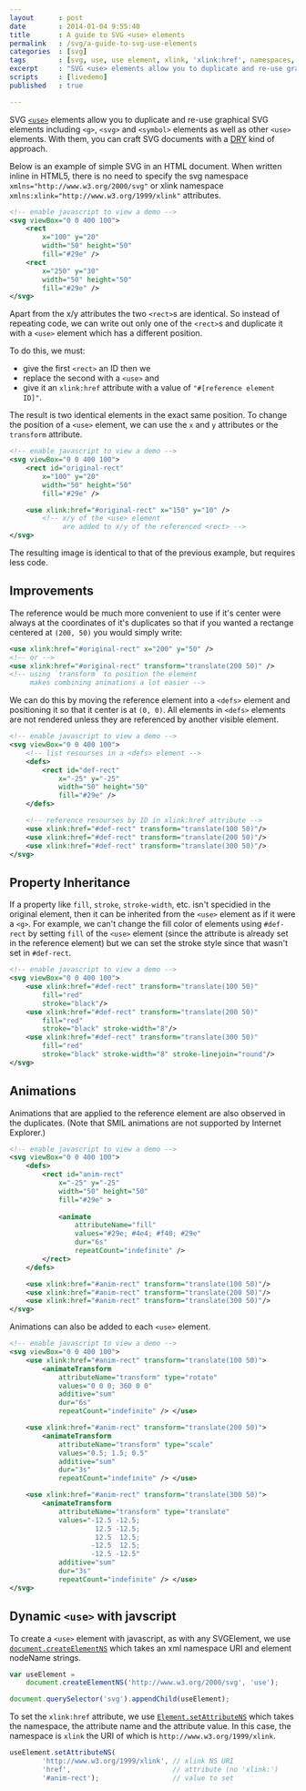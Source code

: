 ```yaml
---
layout      : post
date        : 2014-01-04 9:55:40
title       : A guide to SVG <use> elements
permalink   : /svg/a-guide-to-svg-use-elements
categories  : [svg]
tags        : [svg, use, use element, xlink, 'xlink:href', namespaces, javascript, graphics]
excerpt     : "SVG <use> elements allow you to duplicate and re-use graphical SVG elements including <g>, <svg> and <symbol> elements as well as other <use> elements. With them, you can craft SVG documents with a DRY kind of approach."
scripts     : [livedemo]
published   : true

---
```


<style>
svg {
    width: 100%;
    height: 25%;
    background-color: rgba(34, 153, 238, 0.2);
}
svg use {
    pointer-events: none;
}
</style>

SVG [`<use>`][mdn-svg-use-element] elements allow you to duplicate and re-use graphical SVG elements
including `<g>`, `<svg>` and `<symbol>` elements as well as other `<use>`
elements.  With them, you can craft SVG documents with a
[DRY][dont-repeat-yourself] kind of approach.

Below is an example of simple SVG in an HTML document. When written inline in
HTML5, there is no need to specify the svg namespace
`xmlns="http://www.w3.org/2000/svg"` or xlink namespace
`xmlns:xlink="http://www.w3.org/1999/xlink"` attributes.

```xml
<!-- enable javascript to view a demo -->
<svg viewBox="0 0 400 100">
    <rect
        x="100" y="20"
        width="50" height="50"
        fill="#29e" />
    <rect
        x="250" y="30"
        width="50" height="50"
        fill="#29e" />
</svg>
```

Apart from the x/y attributes the two `<rect>`s are identical. So instead of
repeating code, we can write out only one of the `<rect>`s and duplicate it
with a `<use>` element which has a different position.

To do this, we must:

 - give the first `<rect>` an ID then we
 - replace the second with a `<use>` and
 - give it an `xlink:href` attribute with a value of `"#[reference element
   ID]"`.
   
The result is two identical elements in the exact same position. To change the
position of a `<use>` element, we can use the `x` and `y` attributes or the
`transform` attribute.

```xml
<!-- enable javascript to view a demo -->
<svg viewBox="0 0 400 100">
    <rect id="original-rect"
        x="100" y="20"
        width="50" height="50"
        fill="#29e" />

    <use xlink:href="#original-rect" x="150" y="10" />
        <!-- x/y of the <use> element
             are added to x/y of the referenced <rect> -->
</svg>
```
The resulting image is identical to that of the previous example, but requires less
code.

## Improvements
The reference would be much more convenient to use if it's center were always
at the coordinates of it's duplicates so that if you wanted a rectange centered
at `(200, 50)` you would simply write:

```xml
<use xlink:href="#original-rect" x="200" y="50" />
<!-- or -->
<use xlink:href="#original-rect" transform="translate(200 50)" />
<!-- using `transform` to position the element
     makes combining animations a lot easier -->
```

We can do this by moving the reference element into a `<defs>` element and
positioning it so that it center is at `(0, 0)`. All elements in `<defs>`
elements are not rendered unless they are referenced by another visible
element.

```xml
<!-- enable javascript to view a demo -->
<svg viewBox="0 0 400 100">
    <!-- list resourses in a <defs> element -->
    <defs>
        <rect id="def-rect"
            x="-25" y="-25"
            width="50" height="50"
            fill="#29e" />
    </defs>

    <!-- reference resourses by ID in xlink:href attribute -->
    <use xlink:href="#def-rect" transform="translate(100 50)"/>
    <use xlink:href="#def-rect" transform="translate(200 50)"/>
    <use xlink:href="#def-rect" transform="translate(300 50)"/>
</svg>
```

## Property Inheritance
If a property like `fill`, `stroke`, `stroke-width`, etc. isn't specidied in
the original element, then it can be inherited from the `<use>` element as if
it were a `<g>`. For example, we can't change the fill color of elements using
`#def-rect` by setting `fill` of the `<use>` element (since the attribute is
already set in the reference element) but we can set the stroke style since
that wasn't set in `#def-rect`.

```xml
<!-- enable javascript to view a demo -->
<svg viewBox="0 0 400 100">
    <use xlink:href="#def-rect" transform="translate(100 50)"
        fill="red"
        stroke="black"/>
    <use xlink:href="#def-rect" transform="translate(200 50)"
        fill="red"
        stroke="black" stroke-width="8"/>
    <use xlink:href="#def-rect" transform="translate(300 50)"
        fill="red"
        stroke="black" stroke-width="8" stroke-linejoin="round"/>
</svg>
```

## Animations
Animations that are applied to the reference element are also observed in the
duplicates. (Note that SMIL animations are not supported by Internet Explorer.)

```xml
<!-- enable javascript to view a demo -->
<svg viewBox="0 0 400 100">
    <defs>
        <rect id="anim-rect"
            x="-25" y="-25"
            width="50" height="50"
            fill="#29e" >
            
            <animate
                attributeName="fill"
                values="#29e; #4e4; #f40; #29e"
                dur="6s"
                repeatCount="indefinite" />
        </rect>
    </defs>

    <use xlink:href="#anim-rect" transform="translate(100 50)"/>
    <use xlink:href="#anim-rect" transform="translate(200 50)"/>
    <use xlink:href="#anim-rect" transform="translate(300 50)"/>
</svg>
```

Animations can also be added to each `<use>` element.

```xml
<!-- enable javascript to view a demo -->
<svg viewBox="0 0 400 100">
    <use xlink:href="#anim-rect" transform="translate(100 50)">
        <animateTransform
            attributeName="transform" type="rotate"
            values="0 0 0; 360 0 0"
            additive="sum"
            dur="6s"
            repeatCount="indefinite" /> </use>

    <use xlink:href="#anim-rect" transform="translate(200 50)">
        <animateTransform
            attributeName="transform" type="scale"
            values="0.5; 1.5; 0.5"
            additive="sum"
            dur="3s"
            repeatCount="indefinite" /> </use>

    <use xlink:href="#anim-rect" transform="translate(300 50)">
        <animateTransform
            attributeName="transform" type="translate"
            values="-12.5 -12.5;
                     12.5 -12.5;
                     12.5  12.5;
                    -12.5  12.5;
                    -12.5 -12.5"
            additive="sum"
            dur="3s"
            repeatCount="indefinite" /> </use>
</svg>
```

## Dynamic `<use>` with javscript

To create a `<use>` element with javascript, as with any SVGElement, we use
[`document.createElementNS`][mdn-create-element-ns] which takes an xml
namespace URI and element nodeName strings.

```javascript
var useElement =
    document.createElementNS('http://www.w3.org/2000/svg', 'use');

document.querySelector('svg').appendChild(useElement);
```

To set the `xlink:href` attribute, we use [`Element.setAttributeNS`][mdn-set-attribute-ns] which takes
the namespace, the attribute name and the attribute value. In this
case, the namespace is `xlink` the URI of which is
`http://www.w3.org/1999/xlink`.

```javascript
useElement.setAttributeNS(
        'http://www.w3.org/1999/xlink', // xlink NS URI
        'href',                         // attribute (no 'xlink:')
        '#anim-rect');                  // value to set
```

[dont-repeat-yourself]:  http://en.wikipedia.org/wiki/Don't_repeat_yourself "Don't Repeat Yourself"
[mdn-create-element-ns]: https://developer.mozilla.org/en-US/docs/Web/API/document.createElementNS "document.createElementNS - Web API Interfaces | MDN"
[mdn-set-attribute-ns]:  https://developer.mozilla.org/en-US/docs/Web/API/Element.setAttributeNS "Element.setAttributeNS - Web API Interfaces | MDN"
[mdn-svg-use-element]:   https://developer.mozilla.org/en-US/docs/Web/SVG/Element/use "use - SVG | MDN"

